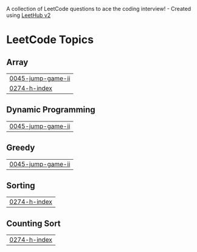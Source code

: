 A collection of LeetCode questions to ace the coding interview! - Created using [LeetHub v2](https://github.com/arunbhardwaj/LeetHub-2.0)
<!---LeetCode Topics Start-->
# LeetCode Topics
## Array
|  |
| ------- |
| [0045-jump-game-ii](https://github.com/jenny-jhkim/leetcode/tree/master/0045-jump-game-ii) |
| [0274-h-index](https://github.com/jenny-jhkim/leetcode/tree/master/0274-h-index) |
## Dynamic Programming
|  |
| ------- |
| [0045-jump-game-ii](https://github.com/jenny-jhkim/leetcode/tree/master/0045-jump-game-ii) |
## Greedy
|  |
| ------- |
| [0045-jump-game-ii](https://github.com/jenny-jhkim/leetcode/tree/master/0045-jump-game-ii) |
## Sorting
|  |
| ------- |
| [0274-h-index](https://github.com/jenny-jhkim/leetcode/tree/master/0274-h-index) |
## Counting Sort
|  |
| ------- |
| [0274-h-index](https://github.com/jenny-jhkim/leetcode/tree/master/0274-h-index) |
<!---LeetCode Topics End-->